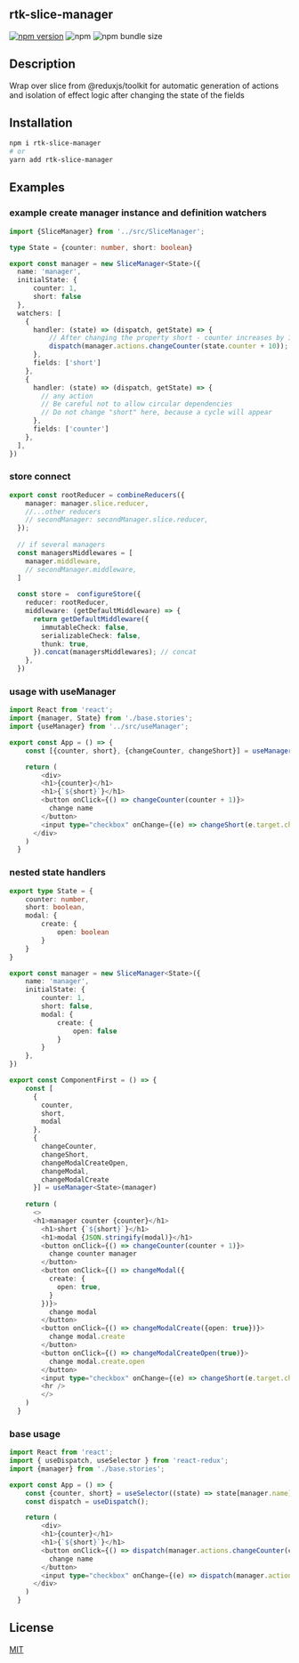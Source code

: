 ## rtk-slice-manager

[![npm version](https://badge.fury.io/js/rtk-slice-manager.svg)](https://badge.fury.io/js/rtk-slice-manager)
![npm](https://img.shields.io/npm/dm/rtk-slice-manager)
![npm bundle size](https://img.shields.io/bundlephobia/min/rtk-slice-manager)

## Description
Wrap over slice from @reduxjs/toolkit for automatic generation of actions and isolation of effect logic after changing the state of the fields

## Installation

```sh
npm i rtk-slice-manager
# or
yarn add rtk-slice-manager
```

## Examples

### example create manager instance and definition watchers
```typescript
import {SliceManager} from '../src/SliceManager';

type State = {counter: number, short: boolean}

export const manager = new SliceManager<State>({
  name: 'manager', 
  initialState: {
      counter: 1,
      short: false
  },
  watchers: [
    {
      handler: (state) => (dispatch, getState) => {
          // After changing the property short - counter increases by 10
          dispatch(manager.actions.changeCounter(state.counter + 10));
      }, 
      fields: ['short']
    },
    {
      handler: (state) => (dispatch, getState) => {
        // any action
        // Be careful not to allow circular dependencies
        // Do not change "short" here, because a cycle will appear
      }, 
      fields: ['counter']
    },
  ],
})
```

### store connect
```typescript jsx
export const rootReducer = combineReducers({
    manager: manager.slice.reducer,
    //...other reducers
    // secondManager: secondManager.slice.reducer,
  });
  
  // if several managers
  const managersMiddlewares = [
    manager.middleware,
    // secondManager.middleware,
  ]
  
  const store =  configureStore({
    reducer: rootReducer,
    middleware: (getDefaultMiddleware) => {
      return getDefaultMiddleware({
        immutableCheck: false,
        serializableCheck: false,
        thunk: true,
      }).concat(managersMiddlewares); // concat
    },
  })
```

### usage with useManager

```typescript jsx
import React from 'react';
import {manager, State} from './base.stories';
import {useManager} from '../src/useManager';

export const App = () => {
    const [{counter, short}, {changeCounter, changeShort}] = useManager<State>(manager)

    return (
        <div>
        <h1>{counter}</h1>
        <h1>{`${short}`}</h1>
        <button onClick={() => changeCounter(counter + 1)}>
          change name
        </button>
        <input type="checkbox" onChange={(e) => changeShort(e.target.checked)} />
      </div>
    )
  }
```

### nested state handlers
```typescript jsx
export type State = {
    counter: number,
    short: boolean,
    modal: {
        create: {
            open: boolean
        }
    }
}

export const manager = new SliceManager<State>({
    name: 'manager', 
    initialState: {
        counter: 1,
        short: false,
        modal: {
            create: {
                open: false
            }
        }
    },
})

export const ComponentFirst = () => {
    const [
      {
        counter,
        short,
        modal
      },
      {
        changeCounter,
        changeShort,
        changeModalCreateOpen,
        changeModal,
        changeModalCreate
      }] = useManager<State>(manager)
  
    return (
      <>
      <h1>manager counter {counter}</h1>
        <h1>short {`${short}`}</h1>
        <h1>modal {JSON.stringify(modal)}</h1>
        <button onClick={() => changeCounter(counter + 1)}>
          change counter manager
        </button>
        <button onClick={() => changeModal({
          create: {
            open: true,
          }
        })}>
          change modal
        </button>
        <button onClick={() => changeModalCreate({open: true})}>
          change modal.create
        </button>
        <button onClick={() => changeModalCreateOpen(true)}>
          change modal.create.open
        </button>
        <input type="checkbox" onChange={(e) => changeShort(e.target.checked)} />
        <hr />
        </>
    )
  }
```

### base usage

```typescript jsx
import React from 'react';
import { useDispatch, useSelector } from 'react-redux';
import {manager} from './base.stories';

export const App = () => {
    const {counter, short} = useSelector((state) => state[manager.name])
    const dispatch = useDispatch();

    return (
        <div>
        <h1>{counter}</h1>
        <h1>{`${short}`}</h1>
        <button onClick={() => dispatch(manager.actions.changeCounter(counter + 1))}>
          change name
        </button>
        <input type="checkbox" onChange={(e) => dispatch(manager.actions.changeShort(e.target.checked))} />
      </div>
    )
  }
```

## License

[MIT](LICENSE)